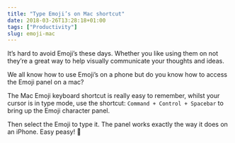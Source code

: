 ```yaml
---
title: "Type Emoji’s on Mac shortcut"
date: 2018-03-26T13:28:18+01:00
tags: ["Productivity"]
slug: emoji-mac
---
```


It’s hard to avoid Emoji’s these days. Whether you like using them on not they’re a great way to help visually communicate your thoughts and ideas.

We all know how to use Emoji’s on a phone but do you know how to access the Emoji panel on a mac?

The Mac Emoji keyboard shortcut is really easy to remember, whilst your cursor is in type mode, use the shortcut: `Command + Control + Spacebar` to bring up the Emoji character panel.

Then select the Emoji to type it. The panel works exactly the way it does on an iPhone. Easy peasy! 🤙
